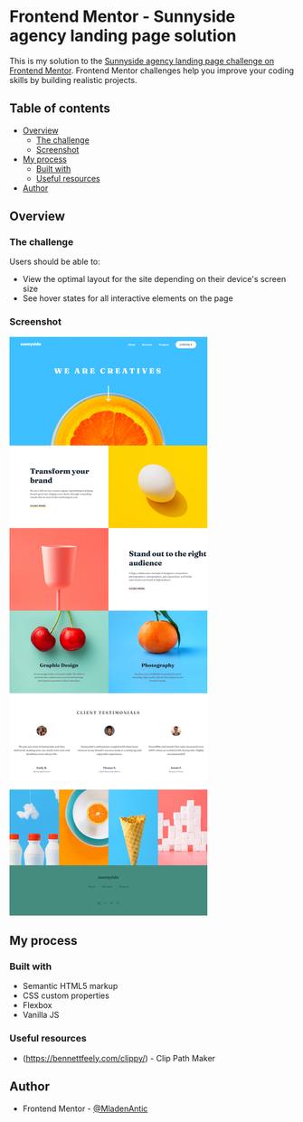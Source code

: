 # Frontend Mentor - Sunnyside agency landing page solution

This is my solution to the [Sunnyside agency landing page challenge on Frontend Mentor](https://www.frontendmentor.io/challenges/sunnyside-agency-landing-page-7yVs3B6ef). Frontend Mentor challenges help you improve your coding skills by building realistic projects.

## Table of contents

- [Overview](#overview)
  - [The challenge](#the-challenge)
  - [Screenshot](#screenshot)
- [My process](#my-process)
  - [Built with](#built-with)
  - [Useful resources](#useful-resources)
- [Author](#author)

## Overview

### The challenge

Users should be able to:

- View the optimal layout for the site depending on their device's screen size
- See hover states for all interactive elements on the page

### Screenshot

![](./screenshot_desktop.png)

## My process

### Built with

- Semantic HTML5 markup
- CSS custom properties
- Flexbox
- Vanilla JS

### Useful resources

- (https://bennettfeely.com/clippy/) - Clip Path Maker

## Author

- Frontend Mentor - [@MladenAntic](https://www.frontendmentor.io/profile/MladenAntic)

